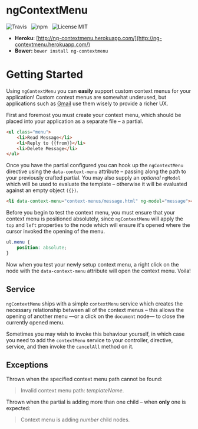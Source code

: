 ngContextMenu
===================

![Travis](http://img.shields.io/travis/Wildhoney/ngContextMenu.svg?style=flat)
&nbsp;
![npm](http://img.shields.io/npm/v/ng-contextmenu.svg?style=flat)
&nbsp;
![License MIT](http://img.shields.io/badge/License-MIT-lightgrey.svg?style=flat)

* **Heroku**: [http://ng-contextmenu.herokuapp.com/](http://ng-contextmenu.herokuapp.com/)
* **Bower:** `bower install ng-contextmenu`

# Getting Started

Using `ngContextMenu` you can **easily** support custom context menus for your application! Custom context menus are somewhat underused, but applications such as [Gmail](http://gmail.com/) use them wisely to provide a richer UX.

First and foremost you must create your context menu, which should be placed into your application as a separate file &ndash; a partial.

```html
<ul class="menu">
    <li>Read Message</li>
    <li>Reply to {{from}}</li>
    <li>Delete Message</li>
</ul>
```

Once you have the partial configured you can hook up the `ngContextMenu` directive using the `data-context-menu` attribute &ndash; passing along the path to your previously crafted partial. You may also supply an *optional* `ngModel` which will be used to evaluate the template &ndash; otherwise it will be evaluated against an empty object `({})`.

```html
<li data-context-menu="context-menus/message.html" ng-model="message"></li>
```

Before you begin to test the context menu, you must ensure that your context menu is positioned absolutely, since `ngContextMenu` will apply the `top` and `left` properties to the node which will ensure it's opened where the cursor invoked the opening of the menu.

```css
ul.menu {
    position: absolute;
}
```

Now when you test your newly setup context menu, a right click on the node with the `data-context-menu` attribute will open the context menu. Voila!

## Service

`ngContextMenu` ships with a simple `contextMenu` service which creates the necessary relationship between all of the context menus &ndash; this allows the opening of another menu &mdash;or a click on the `document` node&mdash; to close the currently opened menu.

Sometimes you may wish to invoke this behaviour yourself, in which case you need to add the `contextMenu` service to your controller, directive, service, and then invoke the `cancelAll` method on it.

## Exceptions

Thrown when the specified context menu path cannot be found:

 > Invalid context menu path: *templateName*.
 
Thrown when the partial is adding more than one child &ndash; when **only** one is expected:
 
 > Context menu is adding *number* child nodes.